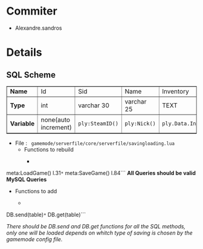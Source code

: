 # Commiter #
  * Alexandre.sandros

# Details #
## SQL Scheme ##
<table border='1'>
<blockquote><tr>
<blockquote><td><b>Name</b></td><td>Id</td><td>Sid</td><td>Name</td><td>Inventory</td><td>Bank</td><td>Quests</td><td>friends</td><td>Exp</td>
</blockquote></tr>
<tr>
<blockquote><td><b>Type</b></td><td>int</td><td>varchar 30</td><td>varchar 25</td><td>TEXT</td><td>TEXT</td><td>TEXT</td><td>TEXT</td><td>int</td>
</blockquote></tr>
<tr>
<blockquote><td><b>Variable</b></td><td>none(auto increment)</td><td><pre><code>ply:SteamID()</code></pre></td><td><pre><code>ply:Nick()</code></pre></td><td><pre><code>ply.Data.Inventory</code></pre></td><td><pre><code>ply.Data.Bank</code></pre></td><td><pre><code>ply.Data.Quests</code></pre></td><td><pre><code>ply.Data.Friends</code></pre></td><td><pre><code>ply:GetNWInt("exp")</code></pre></td>
</blockquote></tr>
</table></blockquote>

  * File : ```
gamemode/serverfile/core/serverfile/savingloading.lua```
    * Functions to rebuild
      * ```
meta:LoadGame() l.31```
      * ```
meta:SaveGame() l.84```
**All Queries should be valid MySQL Queries**

  * Functions to add
    * ```
DB.send(table)```
    * ```
DB.get(table)```

_There should be DB.send and DB.get functions for all the SQL methods, only one will be loaded depends on whitch type of saving is chosen by the gamemode config file._